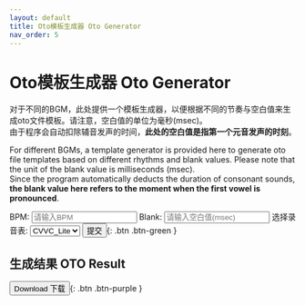 ```yaml
---
layout: default
title: Oto模板生成器 Oto Generator
nav_order: 5
--- 
```

# Oto模板生成器 Oto Generator

对于不同的BGM，此处提供一个模板生成器，以便根据不同的节奏与空白值来生成oto文件模板。请注意，空白值的单位为毫秒(msec)。  
由于程序会自动扣除辅音发声的时间，**此处的空白值是指第一个元音发声的时刻**。  

For different BGMs, a template generator is provided here to generate oto file templates based on different rhythms and blank values. Please note that the unit of the blank value is milliseconds (msec).   
Since the program automatically deducts the duration of consonant sounds, **the blank value here refers to the moment when the first vowel is pronounced**.  

<form id="myForm">  
  <label for="BPM">BPM:</label>  
  <input type="text" name="BPM" id="BPM" placeholder="请输入BPM">    
  <label for="blank">Blank:</label>  
  <input type="text" name="blank" id="blank" placeholder="请输入空白值(msec)">  
  <label for="type">选择录音表:</label>  
  <select id="type" name="type">  
    <option value="Lite">CVVC_Lite</option>  
    <option value="Full">CVVC_Full</option>  
    <option value="VCV">VCV</option>  
  </select>  
  <input type="submit" class="btn" onclick="event.preventDefault(); generateOTO();" value="提交">{: .btn .btn-green }  
</form>  

## 生成结果 OTO Result
<button type="button" name="button" class="btn" onclick="downloadResult()">Download 下载</button>{: .btn .btn-purple }
<pre id="output"></pre>  
<script src="converter.js"></script> 
